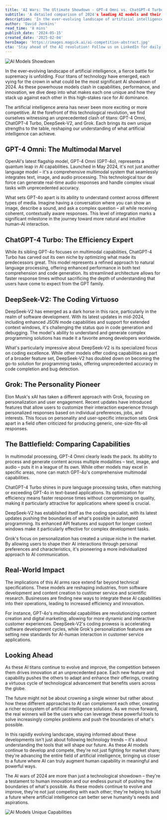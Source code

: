 ```yaml
---
title: 'AI Wars: The Ultimate Showdown - GPT-4 Omni vs. ChatGPT-4 Turbo vs. DeepSeek-V2 vs. Grok'
subtitle: 'A detailed comparison of 2024's leading AI models and their unique capabilities'
description: 'In the ever-evolving landscape of artificial intelligence, a fierce battle for supremacy is unfolding between four leading AI models: GPT-4 Omni, ChatGPT-4 Turbo, DeepSeek-V2, and Grok. Discover how each model is reshaping the AI arena with unique strengths and innovations.'
author: 'David Jenkins'
read_time: '8 mins'
publish_date: '2024-05-15'
created_date: '2025-02-04'
heroImage: 'https://images.magick.ai/ai-competition-abstract.jpg'
cta: 'Stay ahead of the AI revolution! Follow us on LinkedIn for daily updates on the latest developments in artificial intelligence and exclusive insights into how these powerful models are transforming industries worldwide.'
---
```


![AI Models Showdown](https://i.magick.ai/PIXE/1738667890450_magick_img.webp)

In the ever-evolving landscape of artificial intelligence, a fierce battle for supremacy is unfolding. Four titans of technology have emerged, each vying for the crown in what could be the most significant AI showdown of 2024. As these powerhouse models clash in capabilities, performance, and innovation, we dive deep into what makes each one unique and how they stack up against each other in this high-stakes race for AI dominance.

The artificial intelligence arena has never been more exciting or more competitive. At the forefront of this technological revolution, we find ourselves witnessing an unprecedented clash of titans: GPT-4 Omni, ChatGPT-4 Turbo, DeepSeek-V2, and Grok. Each brings its own unique strengths to the table, reshaping our understanding of what artificial intelligence can achieve.

## GPT-4 Omni: The Multimodal Marvel

OpenAI's latest flagship model, GPT-4 Omni (GPT-4o), represents a quantum leap in AI capabilities. Launched in May 2024, it's not just another language model – it's a comprehensive multimodal system that seamlessly integrates text, image, and audio processing. This technological tour de force can generate real-time audio responses and handle complex visual tasks with unprecedented accuracy.

What sets GPT-4o apart is its ability to understand context across different types of media. Imagine having a conversation where you can show an image, describe a sound, and ask a complex question – all while receiving coherent, contextually aware responses. This level of integration marks a significant milestone in the journey toward more natural and intuitive human-AI interaction.

## ChatGPT-4 Turbo: The Efficiency Expert

While its sibling GPT-4o focuses on multimodal capabilities, ChatGPT-4 Turbo has carved out its own niche by optimizing what made its predecessors great. This model represents a refined approach to natural language processing, offering enhanced performance in both text comprehension and code generation. Its streamlined architecture allows for faster response times without sacrificing the depth of understanding that users have come to expect from the GPT family.

## DeepSeek-V2: The Coding Virtuoso

DeepSeek-V2 has emerged as a dark horse in this race, particularly in the realm of software development. With its latest updates in mid-2024, including enhanced JSON mode capabilities and support for extended context windows, it's challenging the status quo in code generation and debugging. The model's ability to understand and generate complex programming solutions has made it a favorite among developers worldwide.

What's particularly impressive about DeepSeek-V2 is its specialized focus on coding excellence. While other models offer coding capabilities as part of a broader feature set, DeepSeek-V2 has doubled down on becoming the go-to solution for programming tasks, offering unprecedented accuracy in code completion and bug detection.

## Grok: The Personality Pioneer

Elon Musk's xAI has taken a different approach with Grok, focusing on personalization and user engagement. Recent updates have introduced features that allow users to customize their interaction experience through personalized responses based on individual preferences, jobs, and interests. This focus on personality and user-specific interaction sets Grok apart in a field often criticized for producing generic, one-size-fits-all responses.

## The Battlefield: Comparing Capabilities

In multimodal processing, GPT-4 Omni clearly leads the pack. Its ability to process and generate content across multiple modalities – text, image, and audio – puts it in a league of its own. While other models may excel in specific areas, none can match GPT-4o's comprehensive multimodal capabilities.

ChatGPT-4 Turbo shines in pure language processing tasks, often matching or exceeding GPT-4o in text-based applications. Its optimization for efficiency means faster response times without compromising on quality, making it particularly attractive for applications where speed is crucial.

DeepSeek-V2 has established itself as the coding specialist, with its latest updates pushing the boundaries of what's possible in automated programming. Its enhanced API features and support for longer context windows make it particularly effective for complex development tasks.

Grok's focus on personalization has created a unique niche in the market. By allowing users to shape their AI interactions through personal preferences and characteristics, it's pioneering a more individualized approach to AI communication.

## Real-World Impact

The implications of this AI arms race extend far beyond technical specifications. These models are reshaping industries, from software development and content creation to customer service and scientific research. Businesses are finding new ways to integrate these AI capabilities into their operations, leading to increased efficiency and innovation.

For instance, GPT-4o's multimodal capabilities are revolutionizing content creation and digital marketing, allowing for more dynamic and interactive customer experiences. DeepSeek-V2's coding prowess is accelerating software development cycles, while Grok's personalization features are setting new standards for AI-human interaction in customer service applications.

## Looking Ahead

As these AI titans continue to evolve and improve, the competition between them drives innovation at an unprecedented pace. Each new feature and capability pushes the others to adapt and enhance their offerings, creating a virtuous cycle of technological advancement that benefits users across the globe.

The future might not be about crowning a single winner but rather about how these different approaches to AI can complement each other, creating a richer ecosystem of artificial intelligence solutions. As we move forward, the real winners will be the users who can leverage these powerful tools to solve increasingly complex problems and push the boundaries of what's possible.

In this rapidly evolving landscape, staying informed about these developments isn't just about following technology trends – it's about understanding the tools that will shape our future. As these AI models continue to develop and compete, they're not just fighting for market share; they're advancing the entire field of artificial intelligence, bringing us closer to a future where AI can truly augment human capability in meaningful and powerful ways.

The AI wars of 2024 are more than just a technological showdown – they're a testament to human innovation and our endless pursuit of pushing the boundaries of what's possible. As these models continue to evolve and improve, they're not just competing with each other; they're helping to build a future where artificial intelligence can better serve humanity's needs and aspirations.

![AI Models Unique Capabilities](https://i.magick.ai/PIXE/1738667890453_magick_img.webp)